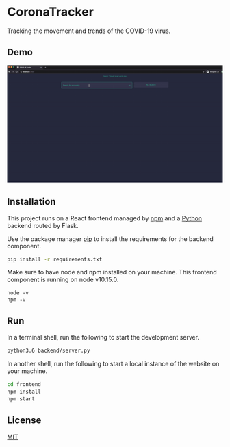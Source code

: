 # CoronaTracker

Tracking the movement and trends of the COVID-19 virus.

## Demo

![demo](demo.gif)

## Installation

This project runs on a React frontend managed by [npm](https://www.npmjs.com/get-npm) and a [Python](https://www.python.org/downloads/release/python-362/) backend routed by Flask.

Use the package manager [pip](https://pip.pypa.io/en/stable/) to install the requirements for the backend component.

```bash
pip install -r requirements.txt
```

Make sure to have node and npm installed on your machine. This frontend component is running on node v10.15.0.

```
node -v
npm -v
```

## Run

In a terminal shell, run the following to start the development server.

```bash
python3.6 backend/server.py
```

In another shell, run the following to start a local instance of the website on your machine.

```bash
cd frontend
npm install
npm start
```

## License
[MIT](https://choosealicense.com/licenses/mit/)
